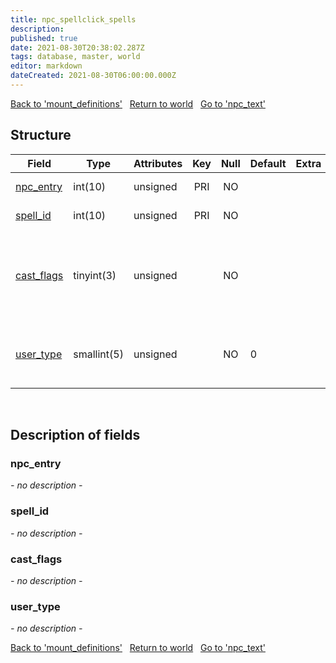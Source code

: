 ```yaml
---
title: npc_spellclick_spells
description: 
published: true
date: 2021-08-30T20:38:02.287Z
tags: database, master, world
editor: markdown
dateCreated: 2021-08-30T06:00:00.000Z
---
```


<a href="https://trinitycore.info/de/database/master/world/mount_definitions" class="mt-5 v-btn v-btn--depressed v-btn--flat v-btn--outlined theme--light v-size--default darkblue--text text--lighten-3"><span class="v-btn__content"><i aria-hidden="true" class="v-icon notranslate v-icon--left mdi mdi-arrow-left theme--light"></i><span>Back to 'mount_definitions'</span></span></a>&nbsp;&nbsp;&nbsp;<a href="https://trinitycore.info/de/database/master/world/home" class="mt-5 v-btn v-btn--depressed v-btn--flat v-btn--outlined theme--light v-size--default darkblue--text text--lighten-3"><span class="v-btn__content"><i aria-hidden="true" class="v-icon notranslate v-icon--left mdi mdi-home-outline theme--light"></i><span>Return to world</span></span></a>&nbsp;&nbsp;&nbsp;<a href="https://trinitycore.info/de/database/master/world/npc_text" class="mt-5 v-btn v-btn--depressed v-btn--flat v-btn--outlined theme--light v-size--default darkblue--text text--lighten-3"><span class="v-btn__content"><span>Go to 'npc_text'</span><i aria-hidden="true" class="v-icon notranslate v-icon--right mdi mdi-arrow-right theme--light"></i></span></a>

## Structure

| Field | Type | Attributes | Key | Null | Default | Extra | Comment |
| --- | --- | --- | :---: | :---: | --- | --- | --- |
| [npc_entry](#npc_entry) | int(10) | unsigned | PRI | NO |  |  | reference to creature_template |
| [spell_id](#spell_id) | int(10) | unsigned | PRI | NO |  |  | spell which should be casted  |
| [cast_flags](#cast_flags) | tinyint(3) | unsigned |  | NO |  |  | first bit defines caster: 1=player, 0=creature; second bit defines target, same mapping as caster bit |
| [user_type](#user_type) | smallint(5) | unsigned |  | NO | 0 |  | relation with summoner: 0-no 1-friendly 2-raid 3-party player can click |
&nbsp;
## Description of fields

### npc_entry
*- no description -*
&nbsp;

### spell_id
*- no description -*
&nbsp;

### cast_flags
*- no description -*
&nbsp;

### user_type
*- no description -*
&nbsp;

<a href="https://trinitycore.info/de/database/master/world/mount_definitions" class="mt-5 v-btn v-btn--depressed v-btn--flat v-btn--outlined theme--light v-size--default darkblue--text text--lighten-3"><span class="v-btn__content"><i aria-hidden="true" class="v-icon notranslate v-icon--left mdi mdi-arrow-left theme--light"></i><span>Back to 'mount_definitions'</span></span></a>&nbsp;&nbsp;&nbsp;<a href="https://trinitycore.info/de/database/master/world/home" class="mt-5 v-btn v-btn--depressed v-btn--flat v-btn--outlined theme--light v-size--default darkblue--text text--lighten-3"><span class="v-btn__content"><i aria-hidden="true" class="v-icon notranslate v-icon--left mdi mdi-home-outline theme--light"></i><span>Return to world</span></span></a>&nbsp;&nbsp;&nbsp;<a href="https://trinitycore.info/de/database/master/world/npc_text" class="mt-5 v-btn v-btn--depressed v-btn--flat v-btn--outlined theme--light v-size--default darkblue--text text--lighten-3"><span class="v-btn__content"><span>Go to 'npc_text'</span><i aria-hidden="true" class="v-icon notranslate v-icon--right mdi mdi-arrow-right theme--light"></i></span></a>

